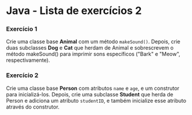 # Java - Lista de exercícios 2
### Exercício 1
Crie uma classe base **Animal** com um método `makeSound()`. Depois, crie duas subclasses **Dog** e **Cat** que herdam de Animal e sobrescrevem o método makeSound() para imprimir sons específicos ("Bark" e "Meow", respectivamente).
### Exercício 2
Crie uma classe base **Person** com atributos `name` e `age`, e um construtor para inicializá-los. Depois, crie uma subclasse **Student** que herda de Person e adiciona um atributo `studentID`, e também inicialize esse atributo através do construtor.
